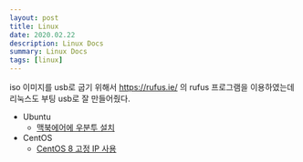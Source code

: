 ```yaml
---
layout: post
title: Linux
date: 2020.02.22
description: Linux Docs
summary: Linux Docs
tags: [linux]
---
```


iso 이미지를 usb로 굽기 위해서 https://rufus.ie/ 의 rufus 프로그램을 이용하였는데 리눅스도 부팅 usb로 잘 만들어줬다.

* Ubuntu
  * [맥북에어에 우분투 설치](/linux/ubuntu/ubuntu_2020_02_22.html)
* CentOS
  * [CentOS 8 고정 IP 사용](/linux/centos/centos_2020_02_22.html)
